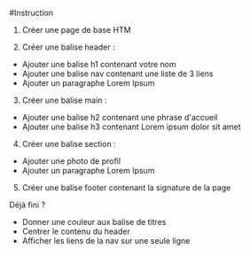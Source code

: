 #Instruction
1) Créer une page de base HTM

2) Créer une balise header :
- Ajouter une balise h1 contenant votre nom
- Ajouter une balise nav contenant une liste de 3 liens
- Ajouter un paragraphe Lorem Ipsum


3) Créer une balise main :
- Ajouter une balise h2 contenant une phrase d'accueil
- Ajouter une balise h3 contenant Lorem ipsum dolor sit amet

4) Créer une balise section :
- Ajouter une photo de profil
- Ajouter un paragraphe Lorem Ipsum

5) Créer une balise footer contenant la signature de la page


Déjà fini ?
- Donner une couleur aux balise de titres
- Centrer le contenu du header
- Afficher les liens de la nav sur une seule ligne
